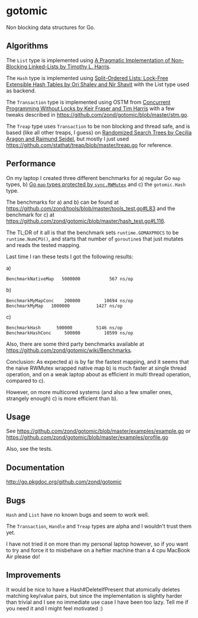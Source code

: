 # gotomic

Non blocking data structures for Go.

## Algorithms

The `List` type is implemented using [A Pragmatic Implementation of Non-Blocking Linked-Lists by Timothy L. Harris](http://www.timharris.co.uk/papers/2001-disc.pdf).

The `Hash` type is implemented using [Split-Ordered Lists: Lock-Free Extensible Hash Tables by Ori Shalev and Nir Shavit](http://www.cs.ucf.edu/~dcm/Teaching/COT4810-Spring2011/Literature/SplitOrderedLists.pdf) with the List type used as backend.

The `Transaction` type is implemented using OSTM from [Concurrent Programming Without Locks by Keir Fraser and Tim Harris](http://www.cl.cam.ac.uk/research/srg/netos/papers/2007-cpwl.pdf) with a few tweaks described in https://github.com/zond/gotomic/blob/master/stm.go.

The `Treap` type uses `Transaction` to be non blocking and thread safe, and is based (like all other treaps, I guess) on [Randomized Search Trees by Cecilia Aragon and Raimund Seidel](http://faculty.washington.edu/aragon/pubs/rst89.pdf), but mostly I just used https://github.com/stathat/treap/blob/master/treap.go for reference.

## Performance

On my laptop I created three different benchmarks for a) regular Go `map` types, b) [Go `map` types protected by `sync.RWMutex`](https://github.com/zond/tools/blob/master/tools.go#L142) and c) the `gotomic.Hash` type.

The benchmarks for a) and b) can be found at https://github.com/zond/tools/blob/master/tools_test.go#L83 and the benchmark for c) at https://github.com/zond/gotomic/blob/master/hash_test.go#L116.

The TL;DR of it all is that the benchmark sets `runtime.GOMAXPROCS` to be `runtime.NumCPU()`, and starts that number of `goroutine`s that just mutates and reads the tested mapping.

Last time I ran these tests I got the following results:

a)

    BenchmarkNativeMap	 5000000	       567 ns/op

b)

    BenchmarkMyMapConc	  200000	     10694 ns/op
    BenchmarkMyMap	 1000000	      1427 ns/op

c)

    BenchmarkHash      500000	      5146 ns/op
    BenchmarkHashConc	  500000	     10599 ns/op

Also, there are some third party benchmarks available at https://github.com/zond/gotomic/wiki/Benchmarks.

Conclusion: As expected a) is by far the fastest mapping, and it seems that the naive RWMutex wrapped native map b) is much faster at single thread operation, and on a weak laptop about as efficient in multi thread operation, compared to c).

However, on more multicored systems (and also a few smaller ones, strangely enough) c) is more efficient than b).

## Usage

See https://github.com/zond/gotomic/blob/master/examples/example.go or https://github.com/zond/gotomic/blob/master/examples/profile.go

Also, see the tests.

## Documentation

http://go.pkgdoc.org/github.com/zond/gotomic

## Bugs

`Hash` and `List` have no known bugs and seem to work well.

The `Transaction`, `Handle` and `Treap` types are alpha and I wouldn't trust them yet.

I have not tried it on more than my personal laptop however, so if you want to try and force it to misbehave on a heftier machine than a 4 cpu MacBook Air please do!

## Improvements

It would be nice to have a Hash#DeleteIfPresent that atomically deletes matching key/value pairs, but since the implementation is slightly harder than trivial and I see no immediate use case I have been too lazy. Tell me if you need it and I might feel motivated :)
